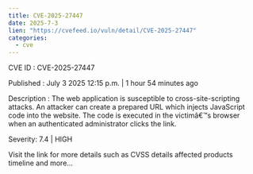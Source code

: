 ```yaml
--- 
title: CVE-2025-27447
date: 2025-7-3
lien: "https://cvefeed.io/vuln/detail/CVE-2025-27447"
categories:
  - cve
---
```


CVE ID : CVE-2025-27447

Published :  July 3
2025
12:15 p.m. | 1 hour
54 minutes ago

Description : The web application is susceptible to cross-site-scripting attacks. An attacker can create a prepared URL
which injects JavaScript code into the website. The code is executed in the victimâ€™s browser when an authenticated administrator clicks the link.

Severity: 7.4 | HIGH

Visit the link for more details
such as CVSS details
affected products
timeline
and more...
